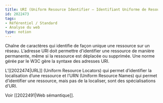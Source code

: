 ```yaml
---
title: URI (Uniform Resource Identifier – Identifiant Uniforme de Resource)
id: 2022473
tags:
- Référentiel / Standard
- Analyse du web
type: notion
---
```


Chaîne de caractères qui identifie de façon unique une ressource sur un réseau. L’adresse URI doit permettre d'identifier une ressource de manière permanente, même si la ressource est déplacée ou supprimée. Une norme gérée par le W3C gère la syntaxe des adresses URI.

L’[[2022474|URL]] (Uniform Resource Locators) qui permet d’identifier la localisation d’une ressource et l’URN (Uniform Resource Names) qui permet d’identifier une ressource, mais pas de la localiser, sont des spécialisations d’URI.

Voir [[2022491|Web sémantique]].

